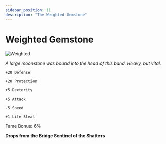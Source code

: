 ```yaml
---
sidebar_position: 11
description: "The Weighted Gemstone"
---
```


# Weighted Gemstone

![Weighted](https://vwiki.valorserver.com/api/item/picture/weighted%20gemstone)

<i>A large moonstone was bound into the head of this band. Heavy, but vital.</i>

    +20 Defense
    
    +20 Protection
    
    +5 Dexterity
    
    +5 Attack
    
    -5 Speed
    
    +1 Life Steal
    
Fame Bonus: 6%

**Drops from the Bridge Sentinel of the Shatters**
